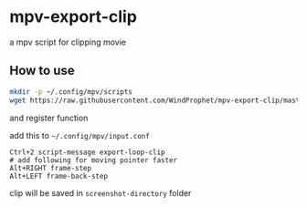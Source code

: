 # mpv-export-clip

a mpv script for clipping movie

## How to use

```sh
mkdir -p ~/.config/mpv/scripts
wget https://raw.githubusercontent.com/WindProphet/mpv-export-clip/master/export_clip.lua -O ~/.config/mpv/scripts/export_clip.lua
```

and register function

add this to `~/.config/mpv/input.conf`

```
Ctrl+2 script-message export-loop-clip
# add following for moving pointer faster
Alt+RIGHT frame-step
Alt+LEFT frame-back-step
```

clip will be saved in `screenshot-directory` folder
